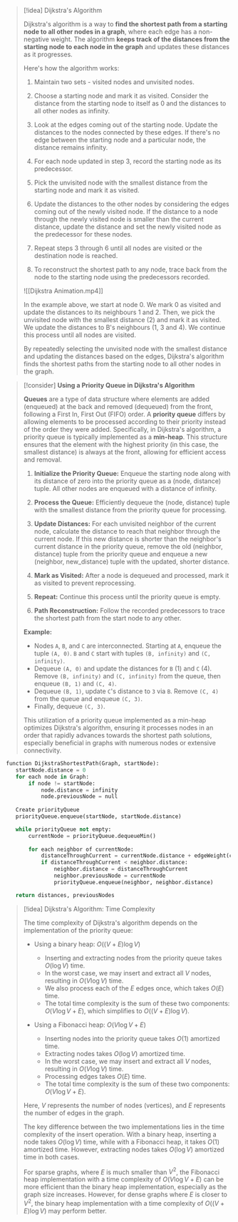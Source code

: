 

> [!idea] Dijkstra's Algorithm
>
> Dijkstra's algorithm is a way to **find the shortest path from a starting node to all other nodes in a graph**, where each edge has a non-negative weight. The algorithm **keeps track of the distances from the starting node to each node in the graph** and updates these distances as it progresses.
>
> Here's how the algorithm works:
> 1. Maintain two sets - visited nodes and unvisited nodes.
>
> 2. Choose a starting node and mark it as visited. Consider the distance from the starting node to itself as 0 and the distances to all other nodes as infinity.
>
> 3. Look at the edges coming out of the starting node. Update the distances to the nodes connected by these edges. If there's no edge between the starting node and a particular node, the distance remains infinity.
>
> 4. For each node updated in step 3, record the starting node as its predecessor.
>
> 5. Pick the unvisited node with the smallest distance from the starting node and mark it as visited.
>
> 6. Update the distances to the other nodes by considering the edges coming out of the newly visited node. If the distance to a node through the newly visited node is smaller than the current distance, update the distance and set the newly visited node as the predecessor for these nodes.
>
> 7. Repeat steps 3 through 6 until all nodes are visited or the destination node is reached.
>
> 8. To reconstruct the shortest path to any node, trace back from the node to the starting node using the predecessors recorded.
>
> ![[Dijkstra Animation.mp4]]
>
> In the example above, we start at node 0. We mark 0 as visited and update the distances to its neighbours 1 and 2. Then, we pick the unvisited node with the smallest distance (2) and mark it as visited. We update the distances to B's neighbours (1, 3 and 4). We continue this process until all nodes are visited.
>
> By repeatedly selecting the unvisited node with the smallest distance and updating the distances based on the edges, Dijkstra's algorithm finds the shortest paths from the starting node to all other nodes in the graph.

> [!consider] **Using a Priority Queue in Dijkstra's Algorithm**
>
> **Queues** are a type of data structure where elements are added (enqueued) at the back and removed (dequeued) from the front, following a First In, First Out (FIFO) order. A **priority queue** differs by allowing elements to be processed according to their priority instead of the order they were added. Specifically, in Dijkstra's algorithm, a priority queue is typically implemented as a **min-heap**. This structure ensures that the element with the highest priority (in this case, the smallest distance) is always at the front, allowing for efficient access and removal.
>
> 1. **Initialize the Priority Queue:** Enqueue the starting node along with its distance of zero into the priority queue as a (node, distance) tuple. All other nodes are enqueued with a distance of infinity.
>
> 2. **Process the Queue:** Efficiently dequeue the (node, distance) tuple with the smallest distance from the priority queue for processing.
>
> 3. **Update Distances:** For each unvisited neighbor of the current node, calculate the distance to reach that neighbor through the current node. If this new distance is shorter than the neighbor's current distance in the priority queue, remove the old (neighbor, distance) tuple from the priority queue and enqueue a new (neighbor, new_distance) tuple with the updated, shorter distance.
>
> 4. **Mark as Visited:** After a node is dequeued and processed, mark it as visited to prevent reprocessing.
>
> 5. **Repeat:** Continue this process until the priority queue is empty.
>
> 6. **Path Reconstruction:** Follow the recorded predecessors to trace the shortest path from the start node to any other.
>
> **Example:**
> - Nodes `A`, `B`, and `C` are interconnected. Starting at `A`, enqueue the tuple `(A, 0)`. `B` and `C` start with tuples `(B, infinity)` and `(C, infinity)`.
> - Dequeue `(A, 0)` and update the distances for `B` (1) and `C` (4). Remove `(B, infinity)` and `(C, infinity)` from the queue, then enqueue `(B, 1)` and `(C, 4)`.
> - Dequeue `(B, 1)`, update `C`'s distance to `3` via `B`. Remove `(C, 4)` from the queue and enqueue `(C, 3)`.
> - Finally, dequeue `(C, 3)`.
>
> This utilization of a priority queue implemented as a min-heap optimizes Dijkstra's algorithm, ensuring it processes nodes in an order that rapidly advances towards the shortest path solutions, especially beneficial in graphs with numerous nodes or extensive connectivity.

```python
function DijkstraShortestPath(Graph, startNode):
   startNode.distance = 0 
   for each node in Graph:
       if node != startNode:
           node.distance = infinity
           node.previousNode = null
   
   Create priorityQueue
   priorityQueue.enqueue(startNode, startNode.distance)

   while priorityQueue not empty:
       currentNode = priorityQueue.dequeueMin()
       
       for each neighbor of currentNode:
           distanceThroughCurrent = currentNode.distance + edgeWeight(currentNode, neighbor)
           if distanceThroughCurrent < neighbor.distance:
               neighbor.distance = distanceThroughCurrent
               neighbor.previousNode = currentNode
               priorityQueue.enqueue(neighbor, neighbor.distance)

   return distances, previousNodes
```

> [!idea] Dijkstra's Algorithm: Time Complexity
>
> The time complexity of Dijkstra's algorithm depends on the implementation of the priority queue:
>
> - Using a binary heap: $O((V + E) \log V)$
>   - Inserting and extracting nodes from the priority queue takes $O(\log V)$ time.
>   - In the worst case, we may insert and extract all $V$ nodes, resulting in $O(V \log V)$ time.
>   - We also process each of the $E$ edges once, which takes $O(E)$ time.
>   - The total time complexity is the sum of these two components: $O(V \log V + E)$, which simplifies to $O((V + E) \log V)$.
>
> - Using a Fibonacci heap: $O(V \log V + E)$
>   - Inserting nodes into the priority queue takes $O(1)$ amortized time.
>   - Extracting nodes takes $O(\log V)$ amortized time.
>   - In the worst case, we may insert and extract all $V$ nodes, resulting in $O(V \log V)$ time.
>   - Processing edges takes $O(E)$ time.
>   - The total time complexity is the sum of these two components: $O(V \log V + E)$.
>
> Here, $V$ represents the number of nodes (vertices), and $E$ represents the number of edges in the graph.
>
> The key difference between the two implementations lies in the time complexity of the insert operation. With a binary heap, inserting a node takes $O(\log V)$ time, while with a Fibonacci heap, it takes $O(1)$ amortized time. However, extracting nodes takes $O(\log V)$ amortized time in both cases.
>
> For sparse graphs, where $E$ is much smaller than $V^2$, the Fibonacci heap implementation with a time complexity of $O(V \log V + E)$ can be more efficient than the binary heap implementation, especially as the graph size increases. However, for dense graphs where $E$ is closer to $V^2$, the binary heap implementation with a time complexity of $O((V + E) \log V)$ may perform better.

